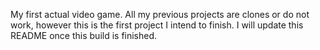 My first actual video game. All my previous projects are clones or do not work, however this is the first project I intend to finish. I will update this README once this build is finished.
